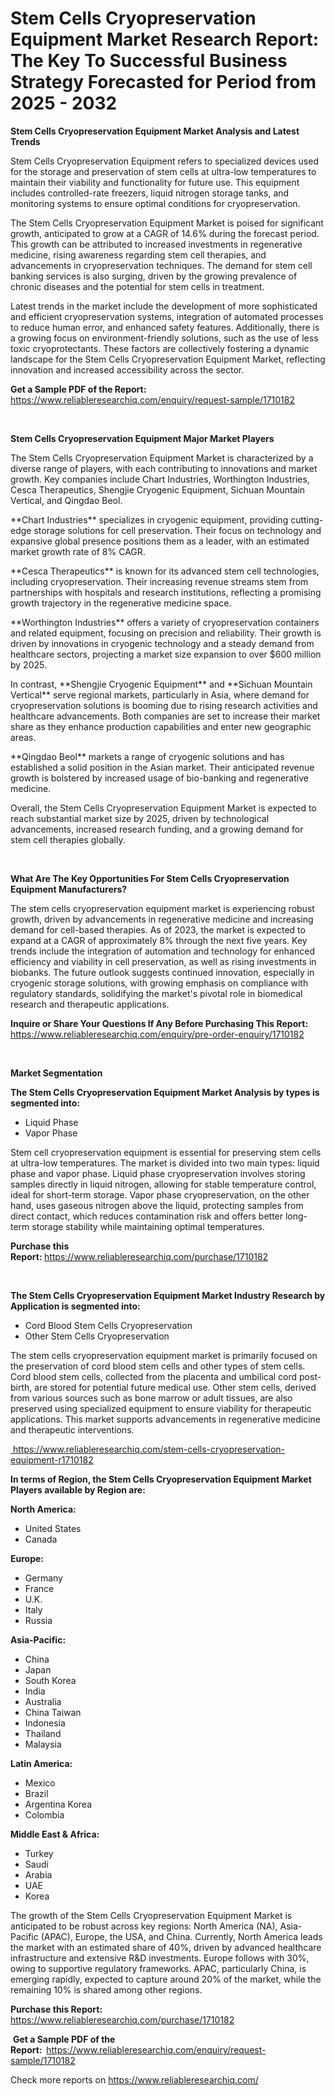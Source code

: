 <p><h1>Stem Cells Cryopreservation Equipment Market Research Report: The Key To Successful Business Strategy Forecasted for Period from 2025 - 2032</h1></p><p><strong>Stem Cells Cryopreservation Equipment Market Analysis and Latest Trends</strong></p>
<p><p>Stem Cells Cryopreservation Equipment refers to specialized devices used for the storage and preservation of stem cells at ultra-low temperatures to maintain their viability and functionality for future use. This equipment includes controlled-rate freezers, liquid nitrogen storage tanks, and monitoring systems to ensure optimal conditions for cryopreservation.</p><p>The Stem Cells Cryopreservation Equipment Market is poised for significant growth, anticipated to grow at a CAGR of 14.6% during the forecast period. This growth can be attributed to increased investments in regenerative medicine, rising awareness regarding stem cell therapies, and advancements in cryopreservation techniques. The demand for stem cell banking services is also surging, driven by the growing prevalence of chronic diseases and the potential for stem cells in treatment.</p><p>Latest trends in the market include the development of more sophisticated and efficient cryopreservation systems, integration of automated processes to reduce human error, and enhanced safety features. Additionally, there is a growing focus on environment-friendly solutions, such as the use of less toxic cryoprotectants. These factors are collectively fostering a dynamic landscape for the Stem Cells Cryopreservation Equipment Market, reflecting innovation and increased accessibility across the sector.</p></p>
<p><strong>Get a Sample PDF of the Report:&nbsp;</strong> <a href="https://www.reliableresearchiq.com/enquiry/request-sample/1710182?utm_campaign=114&utm_medium=2&utm_source=Github&utm_content=ia&utm_term=10012025&utm_id=stem-cells-cryopreservation-equipment">https://www.reliableresearchiq.com/enquiry/request-sample/1710182</a></p>
<p>&nbsp;</p>
<p><strong>Stem Cells Cryopreservation Equipment Major Market Players</strong></p>
<p><p>The Stem Cells Cryopreservation Equipment Market is characterized by a diverse range of players, with each contributing to innovations and market growth. Key companies include Chart Industries, Worthington Industries, Cesca Therapeutics, Shengjie Cryogenic Equipment, Sichuan Mountain Vertical, and Qingdao Beol. </p><p>**Chart Industries** specializes in cryogenic equipment, providing cutting-edge storage solutions for cell preservation. Their focus on technology and expansive global presence positions them as a leader, with an estimated market growth rate of 8% CAGR. </p><p>**Cesca Therapeutics** is known for its advanced stem cell technologies, including cryopreservation. Their increasing revenue streams stem from partnerships with hospitals and research institutions, reflecting a promising growth trajectory in the regenerative medicine space.</p><p>**Worthington Industries** offers a variety of cryopreservation containers and related equipment, focusing on precision and reliability. Their growth is driven by innovations in cryogenic technology and a steady demand from healthcare sectors, projecting a market size expansion to over $600 million by 2025.</p><p>In contrast, **Shengjie Cryogenic Equipment** and **Sichuan Mountain Vertical** serve regional markets, particularly in Asia, where demand for cryopreservation solutions is booming due to rising research activities and healthcare advancements. Both companies are set to increase their market share as they enhance production capabilities and enter new geographic areas.</p><p>**Qingdao Beol** markets a range of cryogenic solutions and has established a solid position in the Asian market. Their anticipated revenue growth is bolstered by increased usage of bio-banking and regenerative medicine.</p><p>Overall, the Stem Cells Cryopreservation Equipment Market is expected to reach substantial market size by 2025, driven by technological advancements, increased research funding, and a growing demand for stem cell therapies globally.</p></p>
<p>&nbsp;</p>
<p><strong>What Are The Key Opportunities For Stem Cells Cryopreservation Equipment Manufacturers?</strong></p>
<p><p>The stem cells cryopreservation equipment market is experiencing robust growth, driven by advancements in regenerative medicine and increasing demand for cell-based therapies. As of 2023, the market is expected to expand at a CAGR of approximately 8% through the next five years. Key trends include the integration of automation and technology for enhanced efficiency and viability in cell preservation, as well as rising investments in biobanks. The future outlook suggests continued innovation, especially in cryogenic storage solutions, with growing emphasis on compliance with regulatory standards, solidifying the market's pivotal role in biomedical research and therapeutic applications.</p></p>
<p><strong>Inquire or Share Your Questions If Any Before Purchasing This Report:</strong> <a href="https://www.reliableresearchiq.com/enquiry/pre-order-enquiry/1710182?utm_campaign=114&utm_medium=2&utm_source=Github&utm_content=ia&utm_term=10012025&utm_id=stem-cells-cryopreservation-equipment">https://www.reliableresearchiq.com/enquiry/pre-order-enquiry/1710182</a></p>
<p>&nbsp;</p>
<p><strong>Market Segmentation</strong></p>
<p><strong>The Stem Cells Cryopreservation Equipment Market Analysis by types is segmented into:</strong></p>
<p><ul><li>Liquid Phase</li><li>Vapor Phase</li></ul></p>
<p><p>Stem cell cryopreservation equipment is essential for preserving stem cells at ultra-low temperatures. The market is divided into two main types: liquid phase and vapor phase. Liquid phase cryopreservation involves storing samples directly in liquid nitrogen, allowing for stable temperature control, ideal for short-term storage. Vapor phase cryopreservation, on the other hand, uses gaseous nitrogen above the liquid, protecting samples from direct contact, which reduces contamination risk and offers better long-term storage stability while maintaining optimal temperatures.</p></p>
<p><strong>Purchase this Report:&nbsp;</strong><a href="https://www.reliableresearchiq.com/purchase/1710182?utm_campaign=114&utm_medium=2&utm_source=Github&utm_content=ia&utm_term=10012025&utm_id=stem-cells-cryopreservation-equipment">https://www.reliableresearchiq.com/purchase/1710182</a></p>
<p>&nbsp;</p>
<p><strong>The Stem Cells Cryopreservation Equipment Market Industry Research by Application is segmented into:</strong></p>
<p><ul><li>Cord Blood Stem Cells Cryopreservation</li><li>Other Stem Cells Cryopreservation</li></ul></p>
<p><p>The stem cells cryopreservation equipment market is primarily focused on the preservation of cord blood stem cells and other types of stem cells. Cord blood stem cells, collected from the placenta and umbilical cord post-birth, are stored for potential future medical use. Other stem cells, derived from various sources such as bone marrow or adult tissues, are also preserved using specialized equipment to ensure viability for therapeutic applications. This market supports advancements in regenerative medicine and therapeutic interventions.</p></p>
<p><a href="https://www.reliableresearchiq.com/stem-cells-cryopreservation-equipment-r1710182?utm_campaign=114&utm_medium=2&utm_source=Github&utm_content=ia&utm_term=10012025&utm_id=stem-cells-cryopreservation-equipment">&nbsp;https://www.reliableresearchiq.com/stem-cells-cryopreservation-equipment-r1710182</a></p>
<p><strong>In terms of Region, the Stem Cells Cryopreservation Equipment Market Players available by Region are:</strong></p>
<p>
    <p> <strong> North America: </strong>
        <ul>
            <li>United States</li>
            <li>Canada</li>
        </ul>
        </p> 
    <p> <strong> Europe: </strong>
        <ul>
            <li>Germany</li>
            <li>France</li>
            <li>U.K.</li>
            <li>Italy</li>
            <li>Russia</li>
        </ul>
        </p> 
    <p> <strong> Asia-Pacific: </strong>
        <ul>
            <li>China</li>
            <li>Japan</li>
            <li>South Korea</li>
            <li>India</li>
            <li>Australia</li>
            <li>China Taiwan</li>
            <li>Indonesia</li>
            <li>Thailand</li>
            <li>Malaysia</li>
        </ul>
        </p> 
    <p> <strong> Latin America: </strong>
        <ul>
            <li>Mexico</li>
            <li>Brazil</li>
            <li>Argentina Korea</li>
            <li>Colombia</li>
        </ul>
        </p> 
    <p> <strong> Middle East & Africa: </strong>
        <ul>
            <li>Turkey</li>
            <li>Saudi</li>
            <li>Arabia</li>
            <li>UAE</li>
            <li>Korea</li>
        </ul>
    </p>
    </p>
<p><p>The growth of the Stem Cells Cryopreservation Equipment Market is anticipated to be robust across key regions: North America (NA), Asia-Pacific (APAC), Europe, the USA, and China. Currently, North America leads the market with an estimated share of 40%, driven by advanced healthcare infrastructure and extensive R&D investments. Europe follows with 30%, owing to supportive regulatory frameworks. APAC, particularly China, is emerging rapidly, expected to capture around 20% of the market, while the remaining 10% is shared among other regions.</p></p>
<p><strong>Purchase this Report: </strong><a href="https://www.reliableresearchiq.com/purchase/1710182?utm_campaign=114&utm_medium=2&utm_source=Github&utm_content=ia&utm_term=10012025&utm_id=stem-cells-cryopreservation-equipment">https://www.reliableresearchiq.com/purchase/1710182</a></p>
<p>&nbsp;<strong>Get a Sample PDF of the Report:&nbsp;&nbsp;</strong><a href="https://www.reliableresearchiq.com/enquiry/request-sample/1710182?utm_campaign=114&utm_medium=2&utm_source=Github&utm_content=ia&utm_term=10012025&utm_id=stem-cells-cryopreservation-equipment">https://www.reliableresearchiq.com/enquiry/request-sample/1710182</a></p>
<p><strong></strong></p>
<p>Check more reports on <a href="https://www.reliableresearchiq.com/?utm_campaign=114&utm_medium=2&utm_source=Github&utm_content=ia&utm_term=10012025&utm_id=stem-cells-cryopreservation-equipment">https://www.reliableresearchiq.com/</a></p>